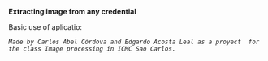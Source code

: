 **Extracting image from any credential**<br />

Basic use of aplicatio:<br />





_`Made by Carlos Abel Córdova and Edgardo Acosta Leal as a proyect 
for the class Image processing in ICMC Sao Carlos.`_
